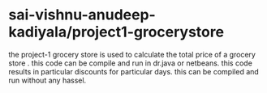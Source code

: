 # sai-vishnu-anudeep-kadiyala/project1-grocerystore
the project-1 grocery store is used to calculate the total price of a grocery store .
this code can be compile and run in dr.java or netbeans.
this code results in particular discounts for particular days.
this can be compiled and run without any hassel.
